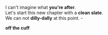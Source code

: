 I can't imagine what **you're after**.  
Let's start this new chapter with a **clean slate**.  
We can not **dilly-dally** at this point. -  

**off the cuff**
